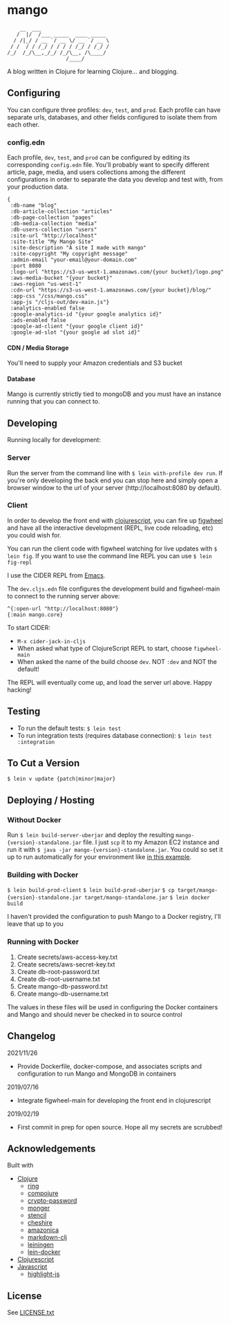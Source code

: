 # mango

```
    __  ___
   /  |/  /___ _____  ____ _____
  / /|_/ / __ `/ __ \/ __ `/ __ \
 / /  / / /_/ / / / / /_/ / /_/ /
/_/  /_/\__,_/_/ /_/\__, /\____/
                   /____/
```

A blog written in Clojure for learning Clojure... and blogging.

## Configuring
You can configure three profiles: `dev`, `test`, and `prod`. Each profile can have separate urls, databases, and other fields configured to isolate them from each other.

### config.edn
Each profile, `dev`, `test`, and `prod` can be configured by editing its corresponding `config.edn` file. You'll probably want to specify different article, page, media, and users collections among the different configurations in order to separate the data you develop and test with, from your production data.

```
{
 :db-name "blog"
 :db-article-collection "articles"
 :db-page-collection "pages"
 :db-media-collection "media"
 :db-users-collection "users"
 :site-url "http://localhost"
 :site-title "My Mango Site"
 :site-description "A site I made with mango"
 :site-copyright "My copyright message"
 :admin-email "your-email@your-domain.com"
 :port 8080
 :logo-url "https://s3-us-west-1.amazonaws.com/{your bucket}/logo.png"
 :aws-media-bucket "{your bucket}"
 :aws-region "us-west-1"
 :cdn-url "https://s3-us-west-1.amazonaws.com/{your bucket}/blog/"
 :app-css "/css/mango.css"
 :app-js "/cljs-out/dev-main.js"}
 :analytics-enabled false
 :google-analytics-id "{your google analytics id}"
 :ads-enabled false
 :google-ad-client "{your google client id}"
 :google-ad-slot "{your google ad slot id}"
```

#### CDN / Media Storage
You'll need to supply your Amazon credentials and S3 bucket

#### Database
Mango is currently strictly tied to mongoDB and you must have an instance running that you can connect to.

## Developing
Running locally for development:

### Server
Run the server from the command line with `$ lein with-profile dev run`. If you're only developing the back end you can stop here and simply open a browser window to the url of your server (http://localhost:8080 by default).

### Client
In order to develop the front end with [clojurescript](https://clojurescript.org), you can fire up [figwheel](https://figwheel.org) and have all the interactive development (REPL, live code reloading, etc) you could wish for.

You can run the client code with figwheel watching for live updates with `$ lein fig`. If you want to use the command line REPL you can use `$ lein fig-repl`

I use the CIDER REPL from [Emacs](https://www.gnu.org/s/emacs).

The `dev.cljs.edn` file configures the development build and figwheel-main to connect to the running server above:

```
^{:open-url "http://localhost:8080"}
{:main mango.core}
```
To start CIDER:

- `M-x cider-jack-in-cljs`
- When asked what type of ClojureScript REPL to start, choose `figwheel-main`
- When asked the name of the build choose `dev`. NOT  `:dev` and NOT the default!

The REPL will eventually come up, and load the server url above. Happy hacking!

## Testing
- To run the default tests: `$ lein test`
- To run integration tests (requires database connection): `$ lein test :integration`

## To Cut a Version
`$ lein v update {patch|minor|major}`

## Deploying / Hosting
### Without Docker
Run `$ lein build-server-uberjar` and deploy the resulting `mango-{version}-standalone.jar` file. I just `scp` it to my Amazon EC2 instance and run it with `$ java -jar mango-{version}-standalone.jar`. You could so set it up to run automatically for your environment like [in this example](scripts/mango).

### Building with Docker
`$ lein build-prod-client`
`$ lein build-prod-uberjar`
`$ cp target/mango-{version}-standalone.jar target/mango-standalone.jar`
`$ lein docker build`

I haven't provided the configuration to push Mango to a Docker registry, I'll leave that up to you

### Running with Docker
1. Create secrets/aws-access-key.txt
1. Create secrets/aws-secret-key.txt
1. Create db-root-password.txt
1. Create db-root-username.txt
1. Create mango-db-password.txt
1. Create mango-db-username.txt

The values in these files will be used in configuring the Docker containers and Mango and should never be checked in to source control

## Changelog
2021/11/26

* Provide Dockerfile, docker-compose, and associates scripts and configuration to run Mango and MongoDB in containers

2019/07/16

* Integrate figwheel-main for developing the front end in clojurescript

2019/02/19

* First commit in prep for open source. Hope all my secrets are scrubbed!

## Acknowledgements
Built with
* [Clojure](https://clojure.org)
  * [ring](http://ring-clojure.github.io/ring/)
  * [compojure](https://github.com/weavejester/compojure)
  * [crypto-password](https://github.com/weavejester/crypto-password)
  * [monger](http://clojuremongodb.info/)
  * [stencil](https://github.com/davidsantiago/stencil)
  * [cheshire](https://github.com/dakrone/cheshire)
  * [amazonica](https://github.com/mcohen01/amazonica)
  * [markdown-clj](https://github.com/yogthos/markdown-clj)
  * [leiningen](http://leiningen.org/)
  * [lein-docker](https://github.com/sarnowski/lein-docker)
* [Clojurescript](https://clojurescript.org)
* [Javascript](https://en.wikipedia.org/wiki/JavaScript)
  * [highlight-js](https://highlightjs.org/)

## License

See [LICENSE.txt](LICENSE.txt)
